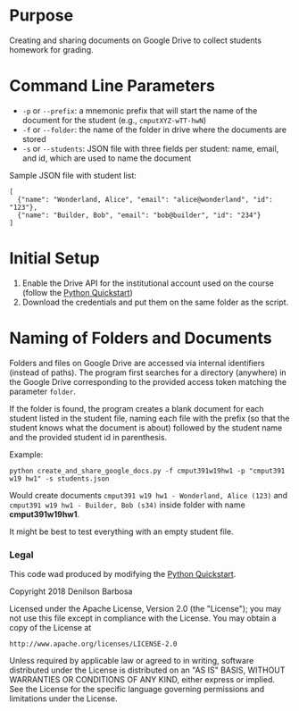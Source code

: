 # Purpose

Creating and sharing documents on Google Drive to collect students
homework for grading.

# Command Line Parameters

* `-p` or `--prefix`: a mnemonic prefix that will start the name of the document for the student (e.g., `cmputXYZ-wTT-hwN`)
* `-f` or `--folder`: the name of the folder in drive where the documents are stored
* `-s` or `--students`: JSON file with three fields per student: name, email, and id, which are used to name the document


Sample JSON file with student list:

```
[
  {"name": "Wonderland, Alice", "email": "alice@wonderland", "id": "123"},
  {"name": "Builder, Bob", "email": "bob@builder", "id": "234"}
]
```

# Initial Setup

1. Enable the Drive API for the institutional account used on the course (follow the [Python Quickstart](https://developers.google.com/drive/api/v3/quickstart/python))
2. Download the credentials and put them on the same folder as the script.

# Naming of Folders and Documents

Folders and files on Google Drive are accessed via internal identifiers (instead of paths). The program first searches for a directory (anywhere) in the Google Drive corresponding to the provided access token matching the parameter `folder`.

If the folder is found, the program creates a blank document for each student listed in the student file, naming each file with the prefix (so that the student knows what the document is about) followed by the student name and the provided student id in parenthesis.

Example:
```
python create_and_share_google_docs.py -f cmput391w19hw1 -p "cmput391 w19 hw1" -s students.json
```

Would create documents `cmput391 w19 hw1 - Wonderland, Alice (123)` and `cmput391 w19 hw1 - Builder, Bob (s34)` inside folder with name **cmput391w19hw1**.

It might be best to test everything with an empty student file.

### Legal

This code wad produced by modifying the [Python Quickstart](https://developers.google.com/drive/api/v3/quickstart/python).

Copyright 2018 Denilson Barbosa

Licensed under the Apache License, Version 2.0 (the "License");
you may not use this file except in compliance with the License.
You may obtain a copy of the License at

    http://www.apache.org/licenses/LICENSE-2.0

Unless required by applicable law or agreed to in writing, software
distributed under the License is distributed on an "AS IS" BASIS,
WITHOUT WARRANTIES OR CONDITIONS OF ANY KIND, either express or implied.
See the License for the specific language governing permissions and
limitations under the License.
